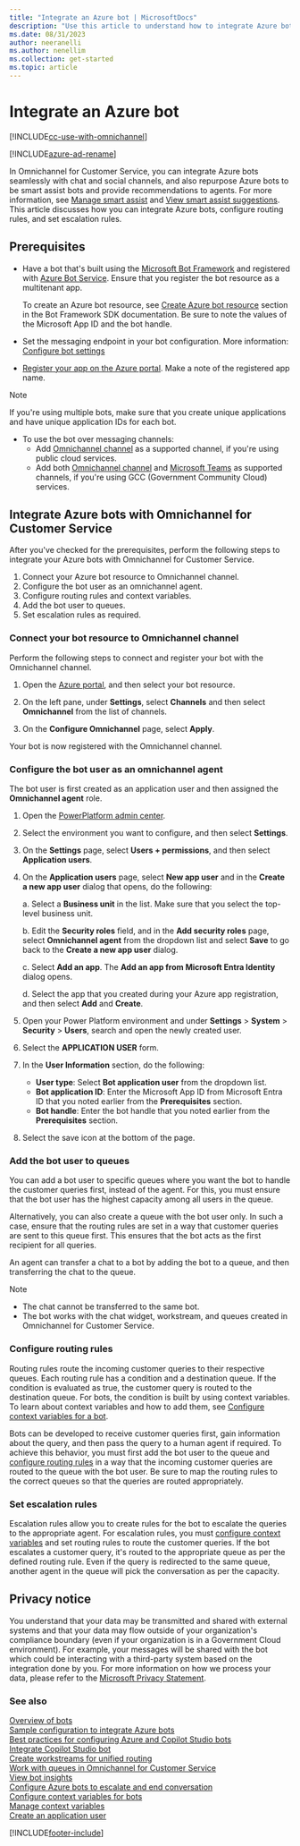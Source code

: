 ```yaml
---
title: "Integrate an Azure bot | MicrosoftDocs"
description: "Use this article to understand how to integrate Azure bots with Omnichannel for Customer Service."
ms.date: 08/31/2023
author: neeranelli
ms.author: nenellim
ms.collection: get-started
ms.topic: article
---
```


# Integrate an Azure bot

[!INCLUDE[cc-use-with-omnichannel](../../includes/cc-use-with-omnichannel.md)]

[!INCLUDE[azure-ad-rename](../../includes/cc-azure-ad-rename.md)]

In Omnichannel for Customer Service, you can integrate Azure bots seamlessly with chat and social channels, and also repurpose Azure bots to be smart assist bots and provide recommendations to agents. For more information, see [Manage smart assist](smart-assist.md) and [View smart assist suggestions](../use/oc-smart-assist.md). This article discusses how you can integrate Azure bots, configure routing rules, and set escalation rules.

## Prerequisites

- Have a bot that's built using the [Microsoft Bot Framework](https://dev.botframework.com) and registered with [Azure Bot Service](/azure/bot-service/bot-service-quickstart-registration?view=azure-bot-service-4.0&preserve-view=true). Ensure that you register the bot resource as a multitenant app.

    To create an Azure bot resource, see [Create Azure bot resource](/azure/bot-service/bot-service-quickstart-registration?view=azure-bot-service-4.0#create-the-resource&preserve-view=true) section in the Bot Framework SDK documentation. Be sure to note the values of the Microsoft App ID and the bot handle.
- Set the messaging endpoint in your bot configuration. More information: [Configure bot settings](/azure/bot-service/bot-service-manage-settings?view=azure-bot-service-4.0&preserve-view=true&tabs=userassigned)
- [Register your app on the Azure portal](/azure/active-directory/develop/quickstart-register-app#register-an-application). Make a note of the registered app name.

> [!NOTE]
> If you're using multiple bots, make sure that you create unique applications and have unique application IDs for each bot.

- To use the bot over messaging channels:
    - Add [Omnichannel channel](/azure/bot-service/bot-service-channel-omnichannel?view=azure-bot-service-4.0&preserve-view=true) as a supported channel, if you're using public cloud services.
    - Add both [Omnichannel channel](/azure/bot-service/bot-service-channel-omnichannel?view=azure-bot-service-4.0&preserve-view=true) and [Microsoft Teams](/azure/bot-service/channel-connect-teams?view=azure-bot-service-4.0&preserve-view=true) as supported channels, if you're using GCC (Government Community Cloud) services.

## Integrate Azure bots with Omnichannel for Customer Service

After you've checked for the prerequisites, perform the following steps to integrate your Azure bots with Omnichannel for Customer Service.

1. Connect your Azure bot resource to Omnichannel channel.
1. Configure the bot user as an omnichannel agent.
1. Configure routing rules and context variables.
1. Add the bot user to queues.
1. Set escalation rules as required.

### Connect your bot resource to Omnichannel channel

Perform the following steps to connect and register your bot with the Omnichannel channel.

1. Open the [Azure portal](https://portal.azure.com), and then select your bot resource.

2. On the left pane, under **Settings**, select **Channels** and then select **Omnichannel** from the list of channels.

3. On the **Configure Omnichannel** page, select **Apply**.

Your bot is now registered with the Omnichannel channel.

### Configure the bot user as an omnichannel agent

The bot user is first created as an application user and then assigned the **Omnichannel agent** role.

1. Open the [PowerPlatform admin center](https://admin.powerplatform.com).

1. Select the environment you want to configure, and then select **Settings**.

1. On the **Settings** page, select **Users + permissions**, and then select **Application users**.

1. On the **Application users** page, select **New app user** and in the **Create a new app user** dialog that opens, do the following:

    a. Select a **Business unit** in the list. Make sure that you select the top-level business unit.
    
    b. Edit the **Security roles** field, and in the **Add security roles** page, select **Omnichannel agent** from the dropdown list and select **Save** to go back to the **Create a new app user** dialog.
    
    c. Select **Add an app**. The **Add an app from Microsoft Entra Identity** dialog opens.
    
    d. Select the app that you created during your Azure app registration, and then select **Add** and **Create**.

1. Open your Power Platform environment and under **Settings** > **System** > **Security** > **Users**, search and open the newly created user.

1. Select the **APPLICATION USER** form.

1. In the **User Information** section, do the following:
    - **User type**: Select **Bot application user** from the dropdown list.
    - **Bot application ID**: Enter the Microsoft App ID from Microsoft Entra ID that you noted earlier from the **Prerequisites** section.
    - **Bot handle**: Enter the bot handle that you noted earlier from the **Prerequisites** section.

1. Select the save icon at the bottom of the page.

### Add the bot user to queues

You can add a bot user to specific queues where you want the bot to handle the customer queries first, instead of the agent. For this, you must ensure that the bot user has the highest capacity among all users in the queue.

Alternatively, you can also create a queue with the bot user only. In such a case, ensure that the routing rules are set in a way that customer queries are sent to this queue first. This ensures that the bot acts as the first recipient for all queries.

An agent can transfer a chat to a bot by adding the bot to a queue, and then transferring the chat to the queue.

> [!Note]
> - The chat cannot be transferred to the same bot.
> - The bot works with the chat widget, workstream, and queues created in Omnichannel for Customer Service.

### Configure routing rules

Routing rules route the incoming customer queries to their respective queues. Each routing rule has a condition and a destination queue. If the condition is evaluated as true, the customer query is routed to the destination queue. For bots, the condition is built by using context variables. To learn about context variables and how to add them, see [Configure context variables for a bot](context-variables-for-bot.md).

Bots can be developed to receive customer queries first, gain information about the query, and then pass the query to a human agent if required. To achieve this behavior, you must first add the bot user to the queue and [configure routing rules](configure-route-to-queue-rules.md) in a way that the incoming customer queries are routed to the queue with the bot user. Be sure to map the routing rules to the correct queues so that the queries are routed appropriately.

### Set escalation rules

Escalation rules allow you to create rules for the bot to escalate the queries to the appropriate agent. For escalation rules, you must [configure context variables](context-variables-for-bot.md) and set routing rules to route the customer queries. If the bot escalates a customer query, it's routed to the appropriate queue as per the defined routing rule. Even if the query is redirected to the same queue, another agent in the queue will pick the conversation as per the capacity.

## Privacy notice

You understand that your data may be transmitted and shared with external systems and that your data may flow outside of your organization's compliance boundary (even if your organization is in a Government Cloud environment). For example, your messages will be shared with the bot which could be interacting with a third-party system based on the integration done by you. For more information on how we process your data, please refer to the [Microsoft Privacy Statement](https://privacy.microsoft.com/privacystatement).

### See also

[Overview of bots](overview-bots.md)  
[Sample configuration to integrate Azure bots](sample-config-azure-bot.md)  
[Best practices for configuring Azure and Copilot Studio bots](configure-bot-best-practices.md)  
[Integrate Copilot Studio bot](configure-bot-virtual-agent.md)  
[Create workstreams for unified routing](create-workstreams.md)  
[Work with queues in Omnichannel for Customer Service](queues-omnichannel.md)  
[View bot insights](../implement/omnichannel-insights-dashboard.md#botinsights)  
[Configure Azure bots to escalate and end conversation](../bot-escalate-end-conversation.md)  
[Configure context variables for bots](context-variables-for-bot.md)  
[Manage context variables](manage-context-variables.md)  
[Create an application user](/powerapps/developer/data-platform/use-multi-tenant-server-server-authentication#create-a-multi-tenant-web-application-registered-with-your-azure-ad-tenant)  

[!INCLUDE[footer-include](../../includes/footer-banner.md)]
